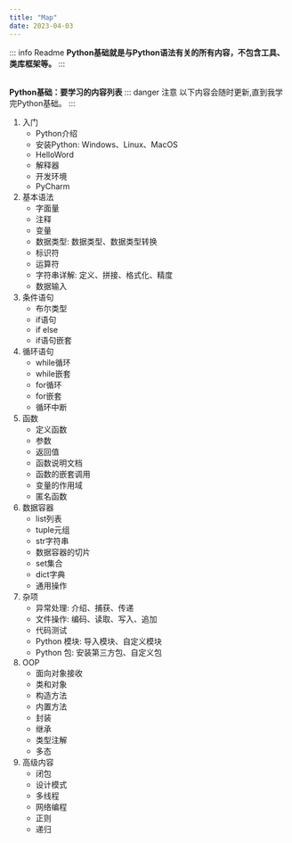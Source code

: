 ```yaml
---
title: "Map"
date: 2023-04-03
---
```

::: info Readme
**Python基础就是与Python语法有关的所有内容，不包含工具、类库框架等。**
:::
<br>
<br>

**Python基础：要学习的内容列表**
::: danger 注意
   以下内容会随时更新,直到我学完Python基础。
:::

   1. 入门
      - Python介绍
      - 安装Python: Windows、Linux、MacOS
      - HelloWord
      - 解释器
      - 开发环境
      - PyCharm
   2. 基本语法
      - 字面量
      - 注释
      - 变量
      - 数据类型: 数据类型、数据类型转换
      - 标识符
      - 运算符
      - 字符串详解: 定义、拼接、格式化、精度
      - 数据输入
   3. 条件语句
      - 布尔类型
      - if语句
      - if else
      - if语句嵌套
   4. 循环语句
      - while循环
      - while嵌套
      - for循环
      - for嵌套
      - 循环中断
   5. 函数
      - 定义函数
      - 参数
      - 返回值
      - 函数说明文档
      - 函数的嵌套调用
      - 变量的作用域
      - 匿名函数
   6. 数据容器
      - list列表
      - tuple元组
      - str字符串
      - 数据容器的切片
      - set集合
      - dict字典
      - 通用操作
   7. 杂项
      - 异常处理: 介绍、捕获、传递
      - 文件操作: 编码、读取、写入、追加
      - 代码测试
      - Python 模块: 导入模块、自定义模块
      - Python 包: 安装第三方包、自定义包
   8. OOP
      - 面向对象接收
      - 类和对象
      - 构造方法
      - 内置方法
      - 封装
      - 继承
      - 类型注解
      - 多态
   9. 高级内容
      - 闭包
      - 设计模式
      - 多线程
      - 网络编程
      - 正则
      - 递归
